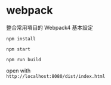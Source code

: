 # webpack

整合常用項目的 Webpack4 基本設定

`npm install`

`npm start`

`npm run build`

open with  
`http://localhost:8080/dist/index.html`
